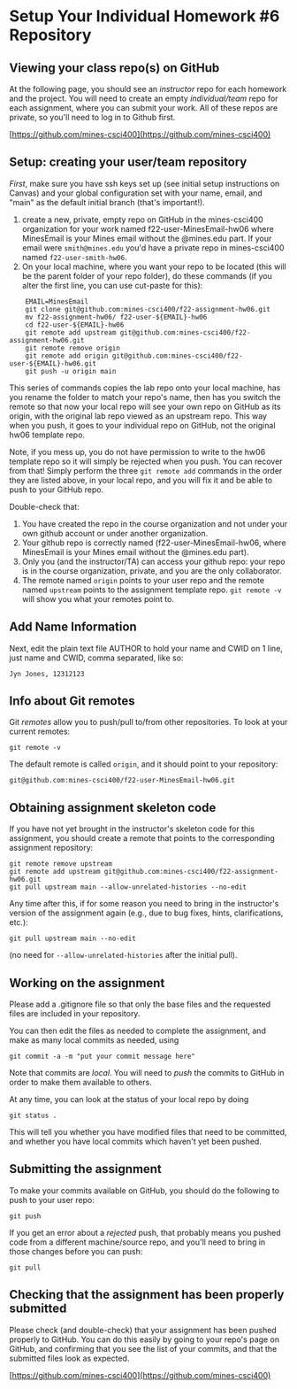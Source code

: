 # Setup Your Individual Homework #6 Repository

## Viewing your class repo(s) on GitHub

At the following page, you should see an *instructor* repo for each
homework and the project. You will need to create an empty *individual/team* repo for each assignment,
where you can submit your work. All of these repos are private,
so you'll need to log in to Github first.

[https://github.com/mines-csci400](https://github.com/mines-csci400)

## Setup: creating your user/team repository

*First*, make sure you have ssh keys set up (see initial setup instructions on Canvas) and your global configuration set with your name, email, and "main" as the default initial branch (that's important!).

1. create a new, private, empty repo on GitHub in the mines-csci400 organization for your work named f22-user-MinesEmail-hw06 where MinesEmail is your Mines email without the @mines.edu part. If your email were `smith@mines.edu` you'd have a private repo in mines-csci400 named `f22-user-smith-hw06`.
2. On your local machine, where you want your repo to be located (this will be the parent folder of your repo folder), do these commands (if you alter the first line, you can use cut-paste for this):

```
    EMAIL=MinesEmail
    git clone git@github.com:mines-csci400/f22-assignment-hw06.git
    mv f22-assignment-hw06/ f22-user-${EMAIL}-hw06
    cd f22-user-${EMAIL}-hw06
    git remote add upstream git@github.com:mines-csci400/f22-assignment-hw06.git
    git remote remove origin
    git remote add origin git@github.com:mines-csci400/f22-user-${EMAIL}-hw06.git
    git push -u origin main
```

This series of commands copies the lab repo onto your local machine, has you rename the folder to match your repo's name, then has you switch the remote so that now your local repo will see your own repo on GitHub as its origin, with the original lab repo viewed as an upstream repo. This way when you push, it goes to your individual repo on GitHub, not the original hw06 template repo.

Note, if you mess up, you do not have permission to write to the hw06 template repo so it will simply be rejected when you push. You can recover from that! Simply perform the three `git remote add` commands in the order they are listed above, in your local repo, and you will fix it and be able to push to your GitHub repo.

Double-check that:
1. You have created the repo in the course organization and not
   under your own github account or under another organization.
2. Your github repo is correctly named (f22-user-MinesEmail-hw06, where MinesEmail is your Mines email without the @mines.edu part).
3. Only you (and the instructor/TA) can access your github repo: your repo is in the course organization, private, and you are the only collaborator.
4. The remote named `origin` points to your user repo and the remote named `upstream` points to the assignment template repo. `git remote -v` will show you what your remotes point to.

## Add Name Information

Next, edit the plain text file AUTHOR to hold your name and CWID on 1 line, just name and CWID, comma separated, like so:
```
Jyn Jones, 12312123
```
## Info about Git remotes

Git *remotes* allow you to push/pull to/from other repositories.
To look at your current remotes:
```
git remote -v
```
The default remote is called `origin`, and it should point to your
repository:
```
git@github.com:mines-csci400/f22-user-MinesEmail-hw06.git
```

## Obtaining assignment skeleton code

If you have not yet brought in the instructor's skeleton code
for this assignment, you should create a remote that points to the
corresponding assignment repository:
```
git remote remove upstream
git remote add upstream git@github.com:mines-csci400/f22-assignment-hw06.git
git pull upstream main --allow-unrelated-histories --no-edit
```

Any time after this, if for some reason you need to bring in
the instructor's version of the assignment again (e.g., due to
bug fixes, hints, clarifications, etc.):
```
git pull upstream main --no-edit
```
(no need for `--allow-unrelated-histories` after the initial pull).

## Working on the assignment

Please add a .gitignore file so that only the base files and the requested files are included
in your repository.

You can then edit the files as
needed to complete the assignment, and make as many local
commits as needed, using
```
git commit -a -m "put your commit message here"
```

Note that commits are *local*. You will need to *push* the commits
to GitHub in order to make them available to others.

At any time, you can look at the status of your local repo
by doing
```
git status .
```
This will tell you whether you have modified files that need to be
committed, and whether you have local commits which haven't yet
been pushed.

## Submitting the assignment

To make your commits available on GitHub, you should
do the following to push to your user repo:
```
git push 
```

If you get an error about a *rejected* push, that probably means
you pushed code from a different machine/source repo, and you'll need to bring in those changes before you can push:
```
git pull
```

## Checking that the assignment has been properly submitted

Please check (and double-check) that your assignment has been
pushed properly to GitHub. You can do this easily by going
to your repo's page on GitHub, and confirming that you see
the list of your commits, and that the submitted files
look as expected.

[https://github.com/mines-csci400](https://github.com/mines-csci400)

